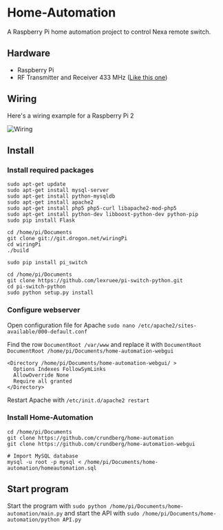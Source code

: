 # Home-Automation
A Raspberry Pi home automation project to control Nexa remote switch.

## Hardware
- Raspberry Pi
- RF Transmitter and Receiver 433 MHz ([Like this one](http://www.kjell.com/se/sortiment/el/elektronik/fjarrstyrning/sandar-och-mottagarmodul-433-mhz-p88905))

## Wiring
Here's a wiring example for a Raspberry Pi 2

![Wiring](http://www.crundberg.se/wp-content/uploads/2015/12/Breadboard.png)

## Install
### Install required packages
```
sudo apt-get update
sudo apt-get install mysql-server
sudo apt-get install python-mysqldb
sudo apt-get install apache2
sudo apt-get install php5 php5-curl libapache2-mod-php5
sudo apt-get install python-dev libboost-python-dev python-pip
sudo pip install Flask

cd /home/pi/Documents
git clone git://git.drogon.net/wiringPi
cd wiringPi
./build

sudo pip install pi_switch

cd /home/pi/Documents
git clone https://github.com/lexruee/pi-switch-python.git
cd pi-switch-python
sudo python setup.py install
```

### Configure webserver
Open configuration file for Apache
`sudo nano /etc/apache2/sites-available/000-default.conf`

Find the row `DocumentRoot /var/www` and replace it with `DocumentRoot DocumentRoot /home/pi/Documents/home-automation-webgui`

```
<Directory /home/pi/Documents/home-automation-webgui/ >
  Options Indexes FollowSymLinks
  AllowOverride None
  Require all granted
</Directory>
```

Restart Apache with `/etc/init.d/apache2 restart`

### Install Home-Automation
```
cd /home/pi/Documents
git clone https://github.com/crundberg/home-automation
git clone https://github.com/crundberg/home-automation-webgui

# Import MySQL database
mysql -u root -p mysql < /home/pi/Documents/home-automation/homeautomation.sql
```

## Start program
Start the program with `sudo python /home/pi/Documents/home-automation/main.py` and start the API with `sudo /home/pi/Documents/home-automation/python API.py`